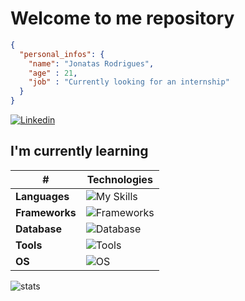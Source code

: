 # Welcome to me repository

```json
{
  "personal_infos": {
    "name": "Jonatas Rodrigues",
    "age" : 21,
    "job" : "Currently looking for an internship"
  }
}
```

[![Linkedin](https://img.shields.io/badge/LinkedIn-0077B5?style=for-the-badge&logo=linkedin&logoColor=white)](https://www.linkedin.com/in/jonatasrodriguesdamasceno/)

## I'm currently learning

| **#**   | **Technologies**                                                                                       |
|----------------|-------------------------------------------------------------------------------------------------------|
| **Languages**  | ![My Skills](https://skillicons.dev/icons?i=go,java,js,py)                                            |
| **Frameworks** | ![Frameworks](https://skillicons.dev/icons?i=vue)                                                     |
| **Database**   | ![Database](https://skillicons.dev/icons?i=mysql,postgres)                                            |
| **Tools**      | ![Tools](https://skillicons.dev/icons?i=vscode,postman,docker)                                        |
| **OS**         | ![OS](https://skillicons.dev/icons?i=windows,linux)

![stats](https://github-readme-status00.vercel.app/api/top-langs/?username=jonatas00&theme=holi)
